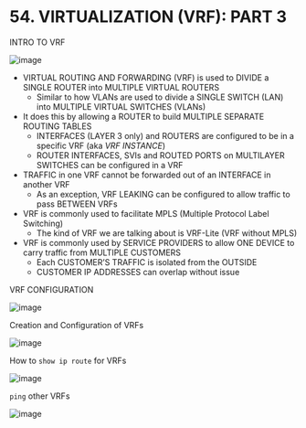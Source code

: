 # 54. VIRTUALIZATION (VRF): PART 3

INTRO TO VRF

![image](https://github.com/vanhoangkha/CCNA_Course_Notes/assets/images/placeholder.png)

- VIRTUAL ROUTING AND FORWARDING (VRF) is used to DIVIDE a SINGLE ROUTER into MULTIPLE VIRTUAL ROUTERS
    - Similar to how VLANs are used to divide a SINGLE SWITCH (LAN) into MULTIPLE VIRTUAL SWITCHES (VLANs)
- It does this by allowing a ROUTER to build MULTIPLE SEPARATE ROUTING TABLES
    - INTERFACES (LAYER 3 only) and ROUTERS are configured to be in a specific VRF (aka *VRF INSTANCE*)
    - ROUTER INTERFACES, SVIs and ROUTED PORTS on MULTILAYER SWITCHES can be configured in a VRF
- TRAFFIC in one VRF cannot be forwarded out of an INTERFACE in another VRF
    - As an exception, VRF LEAKING can be configured to allow traffic to pass BETWEEN VRFs
- VRF is commonly used to facilitate MPLS (Multiple Protocol Label Switching)
    - The kind of VRF we are talking about is VRF-Lite (VRF without MPLS)
- VRF is commonly used by SERVICE PROVIDERS to allow ONE DEVICE to carry traffic from MULTIPLE CUSTOMERS
    - Each CUSTOMER’S TRAFFIC is isolated from the OUTSIDE
    - CUSTOMER IP ADDRESSES can overlap without issue

VRF CONFIGURATION

![image](https://github.com/vanhoangkha/CCNA_Course_Notes/assets/images/placeholder.png)

Creation and Configuration of VRFs

![image](https://github.com/vanhoangkha/CCNA_Course_Notes/assets/images/placeholder.png)

How to `show ip route` for VRFs

![image](https://github.com/vanhoangkha/CCNA_Course_Notes/assets/images/placeholder.png)

`ping` other VRFs

![image](https://github.com/vanhoangkha/CCNA_Course_Notes/assets/images/placeholder.png)
